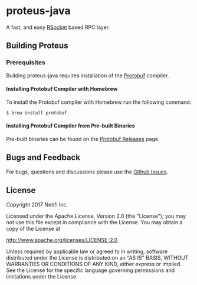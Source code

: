 # proteus-java
A fast, and easy [RSocket](http://rsocket.io/) based RPC layer.

## Building Proteus
### Prerequisites
Building proteus-java requires installation of the [Protobuf](https://github.com/google/protobuf) compiler.

#### Installing Protobuf Compiler with Homebrew
To install the Protobuf compiler with Homebrew run the following command:

    $ brew install protobuf
    
#### Installing Protobuf Compiler from Pre-built Binaries
Pre-built binaries can be found on the [Protobuf Releases](https://github.com/google/protobuf/releases) page.

## Bugs and Feedback

For bugs, questions and discussions please use the [Github Issues](https://github.com/netifi/proteus-java/issues).

## License
Copyright 2017 Netifi Inc.

Licensed under the Apache License, Version 2.0 (the "License"); you may not use this file except in compliance with the License. You may obtain a copy of the License at

http://www.apache.org/licenses/LICENSE-2.0

Unless required by applicable law or agreed to in writing, software distributed under the License is distributed on an "AS IS" BASIS, WITHOUT WARRANTIES OR CONDITIONS OF ANY KIND, either express or implied. See the License for the specific language governing permissions and limitations under the License.
